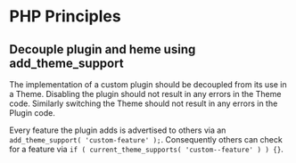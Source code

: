 # PHP Principles

## Decouple plugin and heme using add_theme_support

   The implementation of a custom plugin should be decoupled from its use in a Theme. Disabling the plugin should not result in any errors in the Theme code. Similarly switching the Theme should not result in any errors in the Plugin code.

Every feature the plugin adds is advertised to others via an `add_theme_support( 'custom-feature' );`. Consequently others can check for a feature via `if ( current_theme_supports( 'custom--feature' ) ) {}`.